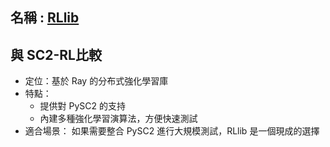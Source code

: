 ## 名稱 : [RLlib]([https://github.com/facebookresearch/torchbeast](https://github.com/ray-project/ray/tree/master/rllib))

## 與 SC2-RL比較
* 定位：基於 Ray 的分布式強化學習庫
* 特點：
  * 提供對 PySC2 的支持
  * 內建多種強化學習演算法，方便快速測試
* 適合場景：
  如果需要整合 PySC2 進行大規模測試，RLlib 是一個現成的選擇

